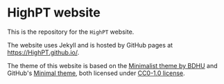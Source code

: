 # HighPT website

This is the repository for the `HighPT` website.

The website uses Jekyll and is hosted by GitHub pages at https://HighPT.github.io/.

The theme of this website is based on the [Minimalist theme by BDHU](https://github.com/BDHU/minimalist) and GitHub's [Minimal theme](https://github.com/pages-themes/minimal), both licensed under [CC0-1.0 license](https://creativecommons.org/publicdomain/zero/1.0/).